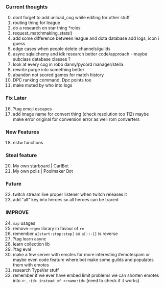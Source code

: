 ### Current thoughts

0. dont forget to add unload_cog while editing for other stuff
1. routing thing for league
2. do a research on star thing *roles
3. request_matchmaking_stats()
4. add some difference between league and dota database add logs, icon i guess
5. edge cases when people delete channels/guilds
6. async sqlalchemy and idk research better code/approach - maybe subclass database classes ?
7. look at every cog in robo danny/pycord manager/stella
8. rewrite purge into something better
9. abandon not scored games for match history
10. DPC ranking command, Dpc points too
11. make muted by who into logs

### Fix Later
16. ?tag emoji escapes 
17. add image name for convert thing (check resolution too 112)
maybe make error original for conversion error as well rom converters


### New Features
18. nsfw functions

### Steal feature
20. My own starboard | CarlBot 
21. My own polls | Poolmaker Bot

### Future
22. twitch stream live proper listener when twitch releases it
18. add "all" key into heroes so all heroes can be traced

### IMPROVE
24. `map` usages
25. remove `regex` library in favour of `re`
27. remember `a[start:stop:step]` so `a[::-1]` is reverse
28. ?tag learn async
29. learn collection lib
30. ?tag eval
31. make a few server with emotes for more interesting #emotespam or maybe even code feature where bot make some guilds and populates them with emotes
32. research TypeVar stuff
33. remember if we ever have embed limit problems we can shorten emotes into `<:_:id> instead of <:name:id>` (need to check if it works)